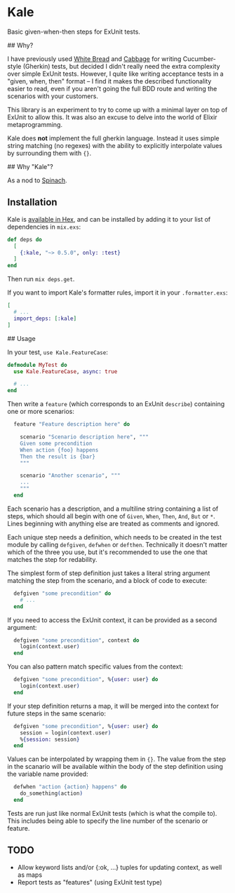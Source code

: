 # Kale

Basic given-when-then steps for ExUnit tests.

## Why?

I have previously used [White Bread](https://github.com/meadsteve/white-bread)
and [Cabbage](https://github.com/cabbage-ex/cabbage) for writing Cucumber-style
(Gherkin) tests, but decided I didn't really need the extra complexity over
simple ExUnit tests. However, I quite like writing acceptance tests in a
"given, when, then" format &ndash; I find it makes the described functionality
easier to read, even if you aren't going the full BDD route and writing the
scenarios with your customers.

This library is an experiment to try to come up with a minimal layer on top of
ExUnit to allow this. It was also an excuse to delve into the world of Elixir
metaprogramming.

Kale does **not** implement the full gherkin language. Instead it uses simple
string matching (no regexes) with the ability to explicitly interpolate values
by surrounding them with `{}`.

## Why "Kale"?

As a nod to [Spinach](https://github.com/codegram/spinach).

## Installation

Kale is [available in Hex](https://hex.pm/docs/publish), and can be installed
by adding it to your list of dependencies in `mix.exs`:

```elixir
def deps do
  [
    {:kale, "~> 0.5.0", only: :test}
  ]
end
```

Then run `mix deps.get`.

If you want to import Kale's formatter rules, import it in your `.formatter.exs`:

```elixir
[
  # ... 
  import_deps: [:kale]
]
```

## Usage

In your test, `use Kale.FeatureCase`:

```elixir
defmodule MyTest do
  use Kale.FeatureCase, async: true

  # ...
end
```

Then write a `feature` (which corresponds to an ExUnit `describe`) containing
one or more scenarios:

```elixir
  feature "Feature description here" do

    scenario "Scenario description here", """
    Given some precondition
    When action {foo} happens
    Then the result is {bar}
    """

    scenario "Another scenario", """
    ...
    """
  end
```

Each scenario has a description, and a multiline string containing a list of
steps, which should all begin with one of `Given`, `When`, `Then`, `And`, `But`
or `*`. Lines beginning with anything else are treated as comments and ignored.

Each unique step needs a definition, which needs to be created in the test
module by calling `defgiven`, `defwhen` or `defthen`. Technically it doesn't
matter which of the three you use, but it's recommended to use the one that
matches the step for redability.

The simplest form of step definition just takes a literal string argument
matching the step from the scenario, and a block of code to execute:

```elixir
  defgiven "some precondition" do
    # ...
  end
```

If you need to access the ExUnit context, it can be provided as a second
argument:

```elixir
  defgiven "some precondition", context do
    login(context.user)
  end
```

You can also pattern match specific values from the context:

```elixir
  defgiven "some precondition", %{user: user} do
    login(context.user)
  end
```

If your step definition returns a map, it will be merged into the context for
future steps in the same scenario:

```elixir
  defgiven "some precondition", %{user: user} do
    session = login(context.user)
    %{session: session}
  end
```

Values can be interpolated by wrapping them in `{}`. The value from the step in
the scanario will be available within the body of the step definition using the
variable name provided:

```elixir
  defwhen "action {action} happens" do
    do_something(action)
  end
```

Tests are run just like normal ExUnit tests (which is what the compile to).
This includes being able to specify the line number of the scenario or feature.

## TODO

  * Allow keyword lists and/or {:ok, ...} tuples for updating context, as well as maps
  * Report tests as "features" (using ExUnit test type)
